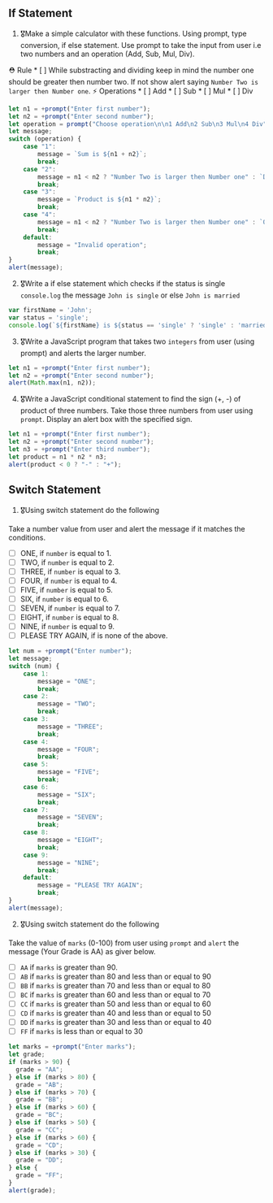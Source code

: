 ## If Statement
1.  🎖Make a simple calculator with these functions. Using prompt, type conversion, if else statement. Use prompt to take the input from user i.e two numbers and an operation (Add, Sub, Mul, Div).

  ⛑ Rule
    * [ ] While substracting and dividing keep in mind the number one should be greater then number two. If not show alert saying `Number Two is larger then Number one`.
  ⚡️ Operations
    * [ ] Add
    * [ ] Sub
    * [ ] Mul
    * [ ] Div

```js
let n1 = +prompt("Enter first number");
let n2 = +prompt("Enter second number");
let operation = prompt("Choose operation\n\n1 Add\n2 Sub\n3 Mul\n4 Div");
let message;
switch (operation) {
	case "1":
		message = `Sum is ${n1 + n2}`;
		break;
	case "2":
        message = n1 < n2 ? "Number Two is larger then Number one" : `Difference is ${n1 - n2}`;
		break;
	case "3":
		message = `Product is ${n1 * n2}`;
		break;
	case "4":
		message = n1 < n2 ? "Number Two is larger then Number one" : `Quotient is ${n1 / n2}`;
		break;
	default:
		message = "Invalid operation";
		break;
}
alert(message);

```

2. 🎖Write a if else statement which checks if the status is single `console.log` the message `John is single` or else `John is married`
```js
var firstName = 'John';
var status = 'single';
console.log(`${firstName} is ${status == 'single' ? 'single' : 'married'}`);
```

3. 🎖Write a JavaScript program that takes two `integers` from user (using prompt) and alerts the larger number.
```js
let n1 = +prompt("Enter first number");
let n2 = +prompt("Enter second number");
alert(Math.max(n1, n2));
```

4. 🎖Write a JavaScript conditional statement to find the sign (+, -) of product of three numbers. Take those three numbers from user using `prompt`. Display an alert box with the specified sign.

```js
let n1 = +prompt("Enter first number");
let n2 = +prompt("Enter second number");
let n3 = +prompt("Enter third number");
let product = n1 * n2 * n3;
alert(product < 0 ? "-" : "+");
```

## Switch Statement

1. 🎖Using switch statement do the following

Take a number value from user and alert the message if it matches the conditions.
* [ ] ONE, if `number` is equal to 1.
* [ ] TWO, if `number` is equal to 2.
* [ ] THREE, if `number` is equal to 3.
* [ ] FOUR, if `number` is equal to 4.
* [ ] FIVE, if `number` is equal to 5.
* [ ] SIX, if `number` is equal to 6.
* [ ] SEVEN, if `number` is equal to 7.
* [ ] EIGHT, if `number` is equal to 8.
* [ ] NINE, if `number` is equal to 9.
* [ ] PLEASE TRY AGAIN, if  is none of the above.
```js
let num = +prompt("Enter number");
let message;
switch (num) {
	case 1:
		message = "ONE";
		break;
	case 2:
		message = "TWO";
		break;
	case 3:
		message = "THREE";
		break;
	case 4:
		message = "FOUR";
		break;
	case 5:
		message = "FIVE";
		break;
	case 6:
		message = "SIX";
		break;
	case 7:
		message = "SEVEN";
		break;
	case 8:
		message = "EIGHT";
		break;
	case 9:
		message = "NINE";
		break;
	default:
		message = "PLEASE TRY AGAIN";
		break;
}
alert(message);
```

2. 🎖Using switch statement do the following

Take the value of `marks` (0-100) from user using `prompt` and `alert` the message (Your Grade is AA) as giver below.
* [ ] `AA` if `marks` is greater than 90.
* [ ] `AB` if `marks` is greater than 80 and less than or equal to 90
* [ ] `BB` if `marks` is greater than 70 and less than or equal to 80
* [ ] `BC` if `marks` is greater than 60 and less than or equal to 70
* [ ] `CC` if `marks` is greater than 50 and less than or equal to 60
* [ ] `CD` if `marks` is greater than 40 and less than or equal to 50
* [ ] `DD` if `marks` is greater than 30 and less than or equal to 40
* [ ] `FF` if `marks` is less than or equal to 30
```js
let marks = +prompt("Enter marks");
let grade;
if (marks > 90) {
  grade = "AA";
} else if (marks > 80) {
  grade = "AB";
} else if (marks > 70) {
  grade = "BB";
} else if (marks > 60) {
  grade = "BC";
} else if (marks > 50) {
  grade = "CC";
} else if (marks > 60) {
  grade = "CD";
} else if (marks > 30) {
  grade = "DD";
} else {
  grade = "FF";
}
alert(grade);
```
